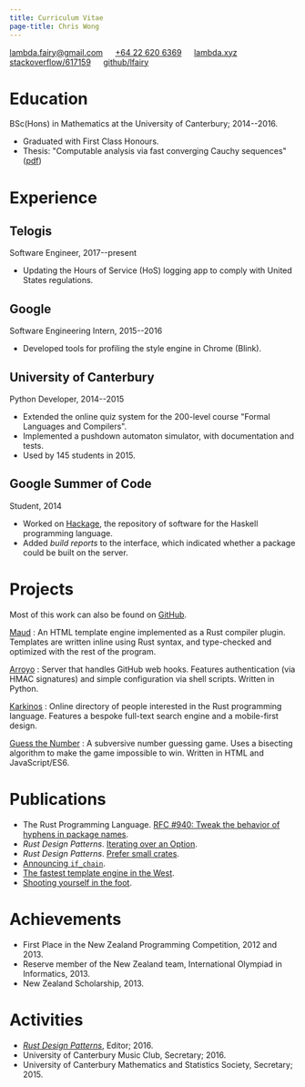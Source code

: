 ```yaml
---
title: Curriculum Vitae
page-title: Chris Wong
---
```



<lambda.fairy@gmail.com> &emsp; [+64&nbsp;22&nbsp;620&nbsp;6369][mobile]  &emsp; [lambda.xyz][website] &emsp; [stackoverflow/617159][stackoverflow] &emsp; [github/lfairy][github]

[mobile]: tel:+61432732731
[website]: https://lambda.xyz
[stackoverflow]: https://stackoverflow.com/users/617159
[github]: https://github.com/lfairy


Education
=========

BSc(Hons) in Mathematics at the University of Canterbury; 2014--2016.

* Graduated with First Class Honours.
* Thesis: "Computable analysis via fast converging Cauchy sequences" ([pdf])

[pdf]: /images/2016/thesis.pdf


Experience
==========

## Telogis

Software Engineer, 2017--present

* Updating the Hours of Service (HoS) logging app to comply with United States regulations.


## Google

Software Engineering Intern, 2015--2016

* Developed tools for profiling the style engine in Chrome (Blink).


## University of Canterbury

Python Developer, 2014--2015

* Extended the online quiz system for the 200-level course "Formal Languages and Compilers".
* Implemented a pushdown automaton simulator, with documentation and tests.
* Used by 145 students in 2015.


## Google Summer of Code

Student, 2014

* Worked on [Hackage], the repository of software for the Haskell programming language.
* Added *build reports* to the interface, which indicated whether a package could be built on the server.

[Hackage]: https://hackage.haskell.org/


Projects
========

Most of this work can also be found on [GitHub].

[GitHub]: https://github.com/lfairy

[Maud](https://maud.lambda.xyz)
  : An HTML template engine implemented as a Rust compiler plugin. Templates are written inline using Rust syntax, and type-checked and optimized with the rest of the program.

[Arroyo](https://github.com/lfairy/arroyo)
  : Server that handles GitHub web hooks. Features authentication (via HMAC signatures) and simple configuration via shell scripts. Written in Python.

[Karkinos](https://karkinos.lambda.xyz)
  : Online directory of people interested in the Rust programming language. Features a bespoke full-text search engine and a mobile-first design.

[Guess the Number](https://lambda.xyz/gtn/)
  : A subversive number guessing game. Uses a bisecting algorithm to make the game impossible to win. Written in HTML and JavaScript/ES6.


Publications
============

* The Rust Programming Language. [RFC #940: Tweak the behavior of hyphens in package names][RFC 940].
* *Rust Design Patterns*. [Iterating over an Option][option-iter].
* *Rust Design Patterns*. [Prefer small crates][smol-crates].
* [Announcing `if_chain`][if-chain].
* [The fastest template engine in the West][maud-is-fast].
* [Shooting yourself in the foot][twelve-inches].

[RFC 940]: https://github.com/rust-lang/rfcs/blob/master/text/0940-hyphens-considered-harmful.md
[option-iter]: https://github.com/rust-unofficial/patterns/blob/master/idioms/option-iter.md
[smol-crates]: https://github.com/rust-unofficial/patterns/blob/master/patterns/small-crates.md
[if-chain]: https://lambda.xyz/blog/if-chain/
[maud-is-fast]: https://lambda.xyz/blog/maud-is-fast/
[twelve-inches]: https://lambda.xyz/blog/twelve-inches/


Achievements
============

* First Place in the New Zealand Programming Competition, 2012 and 2013.
* Reserve member of the New Zealand team, International Olympiad in Informatics, 2013.
* New Zealand Scholarship, 2013.


Activities
==========

* [*Rust Design Patterns*][patterns], Editor; 2016.
* University of Canterbury Music Club, Secretary; 2016.
* University of Canterbury Mathematics and Statistics Society, Secretary; 2015.

[patterns]: https://github.com/rust-unofficial/patterns
